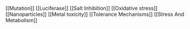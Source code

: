 [[Mutation]]
[[Luciferase]]
[[Salt Inhibition]]
[[Oxidative stress]]
[[Nanoparticles]]
[[Metal toxicity]]
[[Tolerance Mechanisms]]
[[Stress And Metabolism]]
